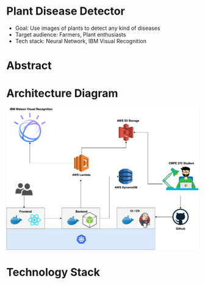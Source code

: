 # Plant Disease Detector

- Goal: Use images of plants to detect any kind of diseases
- Target audience: Farmers, Plant enthusiasts
- Tech stack: Neural Network, IBM Visual Recognition

# Abstract

# Architecture Diagram
![Diagram](/architecture_diagram.png)

# Technology Stack
